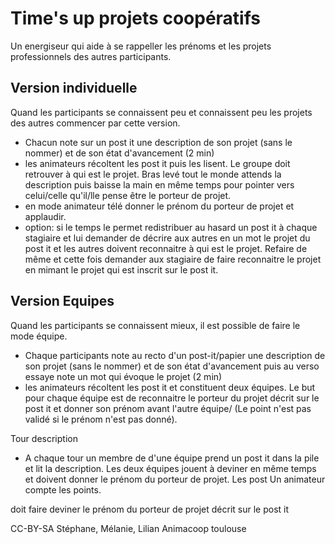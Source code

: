 # Time's up projets coopératifs

Un energiseur qui aide à se rappeller les prénoms et les projets professionnels des autres participants.

## Version individuelle

Quand les participants se connaissent peu et connaissent peu les projets des autres commencer par cette version.

- Chacun note sur un post it une description de son projet (sans le nommer) et de son état d'avancement (2 min)
- les animateurs récoltent les post it puis les lisent. Le groupe doit retrouver à qui est le projet. Bras levé tout le monde attends la description puis baisse la main en même temps pour pointer vers celui/celle qu'il/lle pense être le porteur de projet.
- en mode animateur télé donner le prénom du porteur de projet et applaudir.
- option: si le temps le permet redistribuer au hasard un post it à chaque stagiaire et lui demander de décrire aux autres en un mot le projet du post it et les autres doivent reconnaitre à qui est le projet. Refaire de même et cette fois demander aux stagiaire de faire reconnaitre le projet en mimant le projet qui est inscrit sur le post it.

## Version Equipes

Quand les participants se connaissent mieux, il est possible de faire le mode équipe.

- Chaque participants note au recto d'un post-it/papier une description de son projet (sans le nommer) et de son état d'avancement puis au verso essaye note un mot qui évoque le projet (2 min)
- les animateurs récoltent les post it et constituent deux équipes. Le but pour chaque équipe est de reconnaitre le porteur du projet décrit sur le post it et donner son prénom avant l'autre équipe/ (Le point n'est pas validé si le prénom n'est pas donné). 

Tour description
- A chaque tour un membre de d'une équipe prend un post it dans la pile et lit la description. Les deux équipes jouent à deviner en même temps et doivent donner le prénom du porteur de projet. Les post Un animateur compte les points.


doit faire deviner le prénom du porteur de projet décrit sur le post it





CC-BY-SA Stéphane, Mélanie, Lilian Animacoop toulouse
